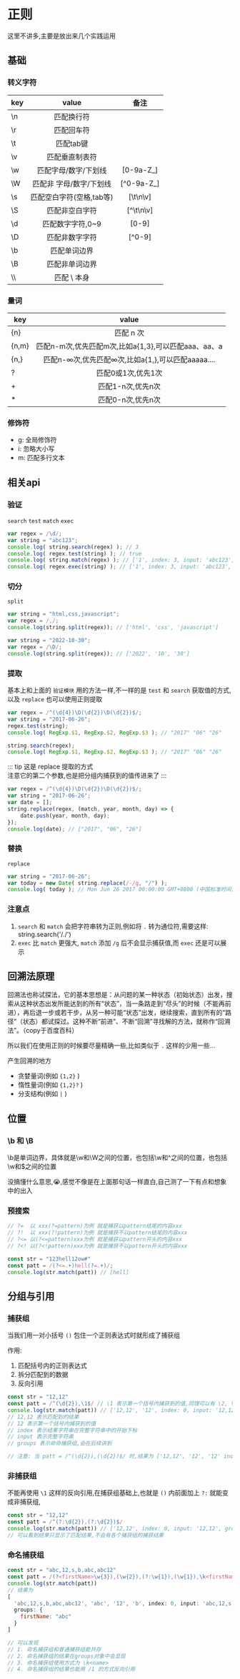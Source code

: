 # 正则
这里不讲多,主要是放出来几个实践运用

## 基础
### 转义字符
| key |          value           |    备注    |
| --- | :----------------------: | :--------: |
| \n  |        匹配换行符        |            |
| \r  |        匹配回车符        |            |
| \t  |        匹配tab键         |            |
| \v  |      匹配垂直制表符      |            |
| \w  |   匹配字母/数字/下划线   | [0-9a-Z_]  |
| \W  | 匹配非 字母/数字/下划线  | [^0-9a-Z_] |
| \s  | 匹配空白字符(空格,tab等) |  [\t\n\v]  |
| \S  |      匹配非空白字符      | [^\t\n\v]  |
| \d  |     匹配数字字符,0~9     |   [0-9]    |
| \D  |      匹配非数字字符      |   [^0-9]   |
| \b  |       匹配单词边界       |            |
| \B  |      匹配非单词边界      |            |
| \\\ |       匹配 \ 本身        |            |

### 量词
| key   |                        value                        |
| ----- | :-------------------------------------------------: |
| {n}   |                      匹配 n 次                      |
| {n,m} | 匹配n-m次,优先匹配m次,比如a{1,3},可以匹配aaa、aa、a |
| {n,}  |  匹配n-∞次,优先匹配∞次,比如a{1,},可以匹配aaaaa....  |
| ?     |                 匹配0或1次,优先1次                  |
| +     |                  匹配1-n次,优先n次                  |
| *     |                  匹配0-n次,优先n次                  |

### 修饰符
+ g: 全局修饰符
+ i: 忽略大小写
+ m: 匹配多行文本

## 相关api

### 验证
`search` `test` `match` `exec` 
``` js
var regex = /\d/;
var string = "abc123";
console.log( string.search(regex) ); // 3
console.log( regex.test(string) ); // true
console.log( string.match(regex) ); // ['1', index: 3, input: 'abc123', groups: undefined]
console.log( regex.exec(string) ); // ['1', index: 3, input: 'abc123', groups: undefined]
```

### 切分
`split`
``` js
var string = "html,css,javascript";
var regex = /,/;
console.log(string.split(regex)); // ['html', 'css', 'javascript']

var string = "2022-10-30";
var regex = /\D/;
console.log(string.split(regex)); // ['2022', '10', '30']
```

### 提取
基本上和上面的 `验证模块` 用的方法一样,不一样的是 `test` 和 `search` 获取值的方式,以及 `replace` 也可以使用正则提取
``` js
var regex = /^(\d{4})\D(\d{2})\D(\d{2})$/;
var string = "2017-06-26";
regex.test(string);
console.log( RegExp.$1, RegExp.$2, RegExp.$3 ); // "2017" "06" "26"

string.search(regex);
console.log( RegExp.$1, RegExp.$2, RegExp.$3 ); // "2017" "06" "26"
```

::: tip
这是 replace 提取的方式 <br>
注意它的第二个参数,也是把分组内捕获到的值传进来了
:::
``` js
var regex = /^(\d{4})\D(\d{2})\D(\d{2})$/;
var string = "2017-06-26";
var date = [];
string.replace(regex, (match, year, month, day) => {
	date.push(year, month, day);
});
console.log(date); // ["2017", "06", "26"]
```

### 替换
`replace`
``` js
var string = "2017-06-26";
var today = new Date( string.replace(/-/g, "/") );
console.log( today ); // Mon Jun 26 2017 00:00:00 GMT+0800 (中国标准时间)
```

### 注意点
1. `search` 和 `match` 会把字符串转为正则,例如将 `.` 转为通位符,需要这样: string.search('/\./')
2. `exec` 比 `match` 更强大, `match` 添加 `/g` 后不会显示捕获值,而 `exec` 还是可以展示

## 回溯法原理
回溯法也称试探法，它的基本思想是：从问题的某一种状态（初始状态）出发，搜索从这种状态出发所能达到的所有“状态”，当一条路走到“尽头”的时候（不能再前进），再后退一步或若干步，从另一种可能“状态”出发，继续搜索，直到所有的“路径”（状态）都试探过。这种不断“前进”、不断“回溯”寻找解的方法，就称作“回溯法”。（copy于百度百科）

所以我们在使用正则的时候要尽量精确一些,比如类似于 `.` 这样的少用一些...

产生回溯的地方
+ 贪婪量词(例如 `{1,2}` )
+ 惰性量词(例如 `{1,2}?` )
+ 分支结构(例如 `|` )

## 位置

### \b 和 \B
\b是单词边界，具体就是\w和\W之间的位置，也包括\w和^之间的位置，也包括\w和$之间的位置

没搞懂什么意思,😭,感觉不像是在上面那句话一样直白,自己测了一下有点和想象中的出入

### 预搜索

``` js
// ?=  以 xxx(?=pattern)为例 就是捕获以pattern结尾的内容xxx
// ?!  以 xxx(?!pattern)为例 就是捕获不以pattern结尾的内容xxx
// ?<= 以(?<=pattern)xxx为例 就是捕获以pattern开头的内容xxx
// ?<! 以(?<!pattern)xxx为例 就是捕获不以pattern开头的内容xxx

const str = "123hell12ow#"
const patt = /(?<=.+)hell(?=.+)/;
console.log(str.match(patt)) // [hell]
```

## 分组与引用

### 捕获组
当我们用一对小括号 `()` 包住一个正则表达式时就形成了捕获组

作用:
1. 匹配括号内的正则表达式
2. 拆分匹配到的数据
3. 反向引用

``` js
const str = "12,12"
const patt = /^(\d{2}),\1$/ // \1 表示第一个括号内捕获到的值,同理可以有 \2, \3, 最多到 \9
console.log(str.match(patt)) // ['12,12', '12', index: 0, input: '12,12', groups: undefined]
// 12,12 表示匹配到的结果
// 12 表示第一个括号内捕获到的值
// index 表示结果字符串在完整字符串中的开始下标
// input 表示完整字符串
// groups 表示命命捕获组,会在后续讲到

// 注意: 当 patt = /^(\d{2}),(\d{2})$/ 时,结果为 ['12,12', '12', '12' index: 0, input: '12,12', groups: undefined], 不是因为用反向引用不会被当作一个捕获组,所以在结果中没有打印,而是因为反向引用的结果会隐藏
```

### 非捕获组
不能再使用 `\1` 这样的反向引用,在捕获组基础上,也就是 `()` 内前面加上 `?:` 就能变成非捕获组,

``` js
const str = "12,12"
const patt = /^(?:\d{2}),(?:\d{2})$/
console.log(str.match(patt)) // ['12,12', index: 0, input: '12,12', groups: undefined]
// 可以看到结果只显示了匹配结果,不会有各个捕获组的捕获结果
```

### 命名捕获组
``` js
const str = "abc,12,s,b,abc,abc12"
const patt = /(?<firstName>\w{3}),(\w{2}),(?:\w{1}),(\w{1}),\k<firstName>,\1\2/
console.log(str.match(patt))
// 结果为
[ 
  'abc,12,s,b,abc,abc12', 'abc', '12', 'b', index: 0, input: 'abc,12,s,b,abc,abc12',
  groups: {
    firstName: "abc"
  }
]

// 可以发现
// 1. 命名捕获组和普通捕获组能共存
// 2. 命名捕获组的结果在groups对象中会显现
// 3. 命名捕获组使用方式为 \k<name>
// 4. 命名捕获组的结果也能用 /1 的方式反向引用
```